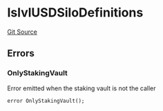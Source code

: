 # IslvlUSDSiloDefinitions
[Git Source](https://github.com/Level-Money/contracts/blob/596e7d17f2f0a509e7a447183bc335cd46833918/src/interfaces/IslvlUSDSiloDefinitions.sol)


## Errors
### OnlyStakingVault
Error emitted when the staking vault is not the caller


```solidity
error OnlyStakingVault();
```

